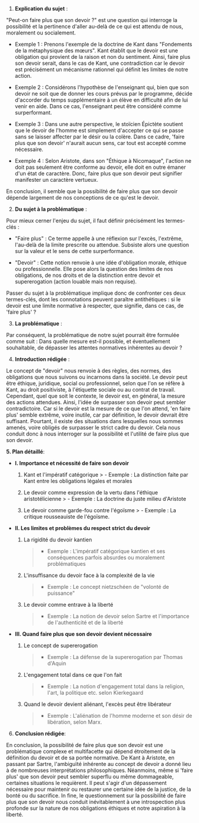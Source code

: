 1. **Explication du sujet** :

"Peut-on faire plus que son devoir ?" est une question qui interroge la possibilité et la pertinence d'aller au-delà de ce qui est attendu de nous, moralement ou socialement.

- Exemple 1 : Prenons l'exemple de la doctrine de Kant dans "Fondements de la métaphysique des mœurs". Kant établit que le devoir est une obligation qui provient de la raison et non du sentiment. Ainsi, faire plus son devoir serait, dans le cas de Kant, une contradiction car le devoir est précisément un mécanisme rationnel qui définit les limites de notre action.

- Exemple 2 : Considérons l'hypothèse de l'enseignant qui, bien que son devoir ne soit que de donner les cours prévus par le programme, décide d'accorder du temps supplémentaire à un élève en difficulté afin de lui venir en aide. Dans ce cas, l'enseignant peut être considéré comme surperformant.

- Exemple 3 : Dans une autre perspective, le stoïcien Épictète soutient que le devoir de l'homme est simplement d'accepter ce qui se passe sans se laisser affecter par le désir ou la colère. Dans ce cadre, 'faire plus que son devoir' n'aurait aucun sens, car tout est accepté comme nécessaire.
   
- Exemple 4 : Selon Aristote, dans son "Éthique à Nicomaque", l'action ne doit pas seulement être conforme au devoir, elle doit en outre émaner d'un état de caractère. Donc, faire plus que son devoir peut signifier manifester un caractère vertueux.

En conclusion, il semble que la possibilité de faire plus que son devoir dépende largement de nos conceptions de ce qu'est le devoir.

2. **Du sujet à la problématique** :

Pour mieux cerner l'enjeu du sujet, il faut définir précisément les termes-clés :

- "Faire plus" : Ce terme appelle à une réflexion sur l'excès, l'extrême, l'au-delà de la limite prescrite ou attendue. Subsiste alors une question sur la valeur et le sens de cette surperformance.
   
- "Devoir" : Cette notion renvoie à une idée d'obligation morale, éthique ou professionnelle. Elle pose alors la question des limites de nos obligations, de nos droits et de la distinction entre devoir et supererogation (action louable mais non requise).

Passer du sujet à la problématique implique donc de confronter ces deux termes-clés, dont les connotations peuvent paraître antithétiques : si le devoir est une limite normative à respecter, que signifie, dans ce cas, de 'faire plus' ?

3. **La problématique** :

Par conséquent, la problématique de notre sujet pourrait être formulée comme suit : Dans quelle mesure est-il possible, et éventuellement souhaitable, de dépasser les attentes normatives inhérentes au devoir ?

4. **Introduction rédigée** : 

Le concept de "devoir" nous renvoie à des règles, des normes, des obligations que nous suivons ou incarnons dans la société. Le devoir peut être éthique, juridique, social ou professionnel, selon que l'on se réfère à Kant, au droit positiviste, à l'étiquette sociale ou au contrat de travail. Cependant, quel que soit le contexte, le devoir est, en général, la mesure des actions attendues. Ainsi, l'idée de surpasser son devoir peut sembler contradictoire. Car si le devoir est la mesure de ce que l'on attend, 'en faire plus' semble extrême, voire inutile, car par définition, le devoir devrait être suffisant. Pourtant, il existe des situations dans lesquelles nous sommes amenés, voire obligés de surpasser le strict cadre du devoir. Cela nous conduit donc à nous interroger sur la possibilité et l'utilité de faire plus que son devoir.

**5. Plan détaillé**:

* **I. Importance et nécessité de faire son devoir**

    1. Kant et l'impératif catégorique
           > - Exemple : La distinction faite par Kant entre les obligations légales et morales

    2. Le devoir comme expression de la vertu dans l'éthique aristotélicienne
           > - Exemple : La doctrine du juste milieu d'Aristote

    3. Le devoir comme garde-fou contre l'égoïsme
           > - Exemple : La critique rousseauiste de l'égoïsme.

* **II. Les limites et problèmes du respect strict du devoir**

    1. La rigidité du devoir kantien
          > - Exemple : L'impératif catégorique kantien et ses conséquences parfois absurdes ou moralement problématiques
   
    2.  L'insuffisance du devoir face à la complexité de la vie
          > - Exemple : Le concept nietzschéen de "volonté de puissance" 

    3. Le devoir comme entrave à la liberté 
          > - Exemple : La notion de devoir selon Sartre et l'importance de l'authenticité et de la liberté

* **III. Quand faire plus que son devoir devient nécessaire**

    1. Le concept de supererogation 
          > - Exemple : La défense de la supererogation par Thomas d'Aquin

    2. L'engagement total dans ce que l'on fait
          > - Exemple : La notion d'engagement total dans la religion, l'art, la politique etc. selon Kierkegaard

    3. Quand le devoir devient aliénant, l'excès peut être libérateur
          > - Exemple : L'aliénation de l'homme moderne et son désir de libération, selon Marx.


6. **Conclusion rédigée**: 

En conclusion, la possibilité de faire plus que son devoir est une problématique complexe et multifacette qui dépend étroitement de la définition du devoir et de sa portée normative. De Kant à Aristote, en passant par Sartre, l'ambiguïté inhérente au concept de devoir a donné lieu à de nombreuses interprétations philosophiques. Néanmoins, même si 'faire plus' que son devoir peut sembler superflu ou même dommageable, certaines situations le requièrent. Il peut s'agir d'un dépassement nécessaire pour maintenir ou restaurer une certaine idée de la justice, de la bonté ou du sacrifice. In fine, le questionnement sur la possibilité de faire plus que son devoir nous conduit inévitablement à une introspection plus profonde sur la nature de nos obligations éthiques et notre aspiration à la liberté.
